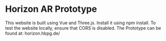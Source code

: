 # Horizon AR Prototype

This website is built using Vue and Three.js. Install it using npm install. To test the website locally, ensure that CORS is disabled. The Prototype can be found at: horizon.hbpg.de/
